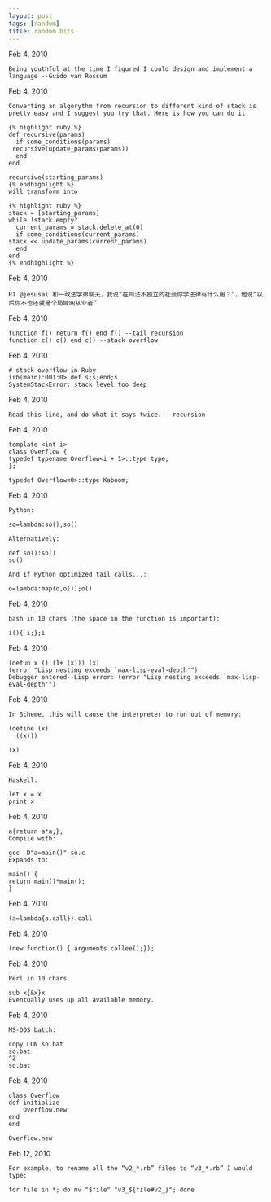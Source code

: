 ```yaml
---
layout: post
tags: [random]
title: random bits
---
```


Feb 4, 2010

    Being youthful at the time I figured I could design and implement a language --Guido van Rossum

Feb 4, 2010

    Converting an algorythm from recursion to different kind of stack is pretty easy and I suggest you try that. Here is how you can do it.

    {% highlight ruby %}
    def recursive(params)
      if some_conditions(params)
	 recursive(update_params(params))
      end
    end

    recursive(starting_params)
    {% endhighlight %}
    will transform into

    {% highlight ruby %}
    stack = [starting_params]
    while !stack.empty?
      current_params = stack.delete_at(0)
      if some_conditions(current_params)
	stack << update_params(current_params)
      end
    end
    {% endhighlight %}

Feb 4, 2010

    RT @jesusai 和一政法学弟聊天，我说“在司法不独立的社会你学法律有什么用？”，他说“以后你不也还就是个局域网从业者”

Feb 4, 2010 

    function f() return f() end f() --tail recursion
    function c() c() end c() --stack overflow

Feb 4, 2010 

    # stack overflow in Ruby
    irb(main):001:0> def s;s;end;s
    SystemStackError: stack level too deep

Feb 4, 2010

    Read this line, and do what it says twice. --recursion

Feb 4, 2010 

    template <int i>
    class Overflow {
	typedef typename Overflow<i + 1>::type type;
    };

    typedef Overflow<0>::type Kaboom;

Feb 4, 2010 

    Python:

    so=lambda:so();so()

    Alternatively:

    def so():so()
    so()

    And if Python optimized tail calls...:

    o=lambda:map(o,o());o()

Feb 4, 2010 

    bash in 10 chars (the space in the function is important):

    i(){ i;};i

Feb 4, 2010 

    (defun x () (1+ (x))) (x)
    (error "Lisp nesting exceeds `max-lisp-eval-depth'")
    Debugger entered--Lisp error: (error "Lisp nesting exceeds `max-lisp-eval-depth'")

Feb 4, 2010 

    In Scheme, this will cause the interpreter to run out of memory:

    (define (x)
      ((x)))

    (x)

Feb 4, 2010 

    Haskell:

    let x = x
    print x

Feb 4, 2010 

    a{return a*a;};
    Compile with:

    gcc -D"a=main()" so.c
    Expands to:

    main() {
	return main()*main();
    }

Feb 4, 2010 

    (a=lambda{a.call}).call

Feb 4, 2010 

    (new function() { arguments.callee();});

Feb 4, 2010 

    Perl in 10 chars

    sub x{&x}x
    Eventually uses up all available memory.

Feb 4, 2010 

    MS-DOS batch:

    copy CON so.bat
    so.bat
    ^Z
    so.bat

Feb 4, 2010 

    class Overflow
	def initialize
	    Overflow.new
	end
    end

    Overflow.new

Feb 12, 2010 

    For example, to rename all the “v2_*.rb” files to “v3_*.rb” I would type:

    for file in *; do mv "$file" "v3_${file#v2_}"; done
